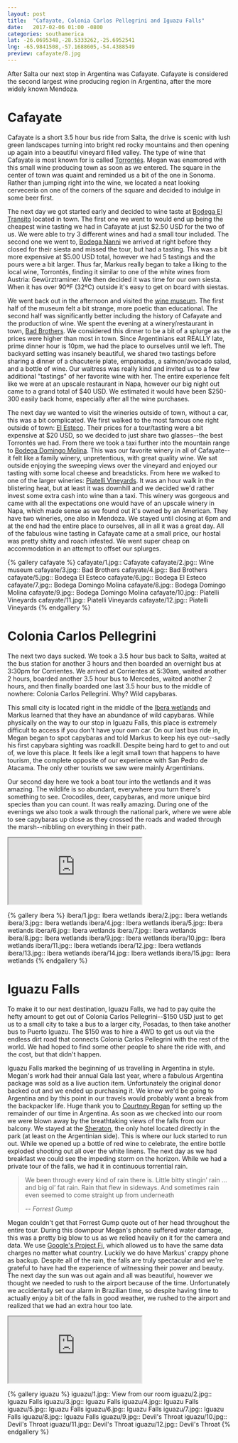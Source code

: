 ```yaml
---
layout: post
title:  "Cafayate, Colonia Carlos Pellegrini and Iguazu Falls"
date:   2017-02-06 01:00 -0800
categories: southamerica
lat: -26.0695348,-28.5333262,-25.6952541
lng: -65.9841508,-57.1688605,-54.4388549
preview: cafayate/8.jpg
---
```


After Salta our next stop in Argentina was Cafayate. Cafayate is considered the second largest wine producing region in Argentina, after the more widely known Mendoza.

<!--more-->

# Cafayate

Cafayate is a short 3.5 hour bus ride from Salta, the drive is scenic with lush green landscapes turning into bright red rocky mountains and then opening up again into a beautiful vineyard filled
valley. The type of wine that Cafayate is most known for is called [Torrontés](https://en.wikipedia.org/wiki/Torront%C3%A9s). Megan was enamored with this small wine producing town as soon as we
entered. The square in the center of town was quaint and reminded us a bit of the one in Sonoma. Rather than jumping right into the wine, we located a neat looking cervecería on one of the corners
of the square and decided to indulge in some beer first.

The next day we got started early and decided to wine taste at [Bodega El Transito](http://bodegaeltransito.com/en/welcome-to-bodega-el-transito/) located in town. The first one we went to
would end up being the cheapest wine tasting we had in Cafayate at just $2.50 USD for the two of us. We were able to try 3 different wines and had a small tour included. The second one we went
to, [Bodega Nanni](http://www.bodegananni.com/) we arrived at right before they closed for their siesta and missed the tour, but had a tasting. This was a bit more expensive at $5.00 USD total,
however we had 5 tastings and the pours were a bit larger. Thus far, Markus really began to take a liking to the local wine, Torrontés, finding it similar to one of the white wines
from Austria: Gewürztraminer. We then decided it was time for our own siesta. When it has over 90ºF (32ºC) outside it's easy to get on board with siestas.

We went back out in the afternoon and visited the [wine museum](http://www.museodelavidyelvino.gov.ar/). The first half of the museum felt a bit strange, more poetic than educational. The second
half was significantly better including the history of Cafayate and the production of wine. We spent the evening at a winery/restaurant in town, [Bad Brothers](https://www.badbrotherswe.com/).
We considered this dinner to be a bit of a splurge as the prices were higher than most in town. Since Argentinians eat REALLY late, prime dinner hour is 10pm, we had the place to ourselves until
we left. The backyard setting was insanely beautiful, we shared two tastings before sharing a dinner of a chacuterie plate, empanadas, a salmon/avocado salad, and a bottle of wine. Our waitress
was really kind and invited us to a few additional "tastings" of her favorite wine with her. The entire experience felt like we were at an upscale restaurant in Napa, however our big night out
came to a grand total of $40 USD. We estimated it would have been $250-300 easily back home, especially after all the wine purchases.

The next day we wanted to visit the wineries outside of town, without a car, this was a bit complicated. We first walked to the most famous one right outside of town:
[El Esteco](http://www.elesteco.com/en). Their prices for a tour/tasting were a bit expensive at $20 USD, so we decided to just share two glasses--the best Torrontés we had. From there we took
a taxi further into the mountain range to [Bodega Domingo Molina](http://www.domingomolina.com.ar/). This was our favorite winery in all of Cafayate--it felt like a family winery, unpretentious,
with great quality wine. We sat outside enjoying the sweeping views over the vineyard and enjoyed our tasting with some local cheese and breadsticks. From here we walked to one of the
larger wineries: [Piatelli Vineyards](http://www.piattellivineyards.com/). It was an hour walk in the blistering heat, but at least it was downhill and we decided we'd rather invest some extra
cash into wine than a taxi. This winery was gorgeous and came with all the expectations one would have of an upscale winery in Napa, which made sense as we found out it's owned by an American.
They have two wineries, one also in Mendoza. We stayed until closing at 6pm and at the end had the entire place to ourselves, all in all it was a great day. All of the fabulous wine tasting
in Cafayate came at a small price, our hostal was pretty shitty and roach infested. We went super cheap on accommodation in an attempt to offset our splurges.

{% gallery cafayate %}
cafayate/1.jpg:: Cafayate
cafayate/2.jpg:: Wine museum
cafayate/3.jpg:: Bad Brothers
cafayate/4.jpg:: Bad Brothers
cafayate/5.jpg:: Bodega El Esteco
cafayate/6.jpg:: Bodega El Esteco
cafayate/7.jpg:: Bodega Domingo Molina
cafayate/8.jpg:: Bodega Domingo Molina
cafayate/9.jpg:: Bodega Domingo Molina
cafayate/10.jpg:: Piatelli Vineyards
cafayate/11.jpg:: Piatelli Vineyards
cafayate/12.jpg:: Piatelli Vineyards
{% endgallery %}

# Colonia Carlos Pellegrini

The next two days sucked. We took a 3.5 hour bus back to Salta, waited at the bus station for another 3 hours and then boarded an overnight bus at 3:30pm for Corrientes. We arrived at
Corrientes at 5:30am, waited another 2 hours, boarded another 3.5 hour bus to Mercedes, waited another 2 hours, and then finally boarded one last 3.5 hour bus to the middle of nowhere:
Colonia Carlos Pellegrini. Why? Wild capybaras. 

This small city is located right in the middle of the [Ibera wetlands](https://en.wikipedia.org/wiki/Iber%C3%A1_Wetlands) and Markus learned that they have an abundance of wild capybaras. While
physically on the way to our stop in Iguazu Falls, this place is extremely difficult to access if you don't have your own car. On our last bus ride in, Megan began to spot capybaras and told
Markus to keep his eye out--sadly his first capybara sighting was roadkill. Despite being hard to get to and out of, we love this place. It feels like a legit small town that happens to have
tourism, the complete opposite of our experience with San Pedro de Atacama. The only other tourists we saw were mainly Argentinians. 

Our second day here we took a boat tour into the wetlands and it was amazing. The wildlife is so abundant, everywhere you turn there's something to see. Crocodiles, deer, capybaras, and more
unique bird species than you can count. It was really amazing. During one of the evenings we also took a walk through the national park, where we were able to see capybaras up close as they
crossed the roads and waded through the marsh--nibbling on everything in their path.

<div class="youtube"><div class="embed-responsive embed-responsive-16by9"><iframe class="embed-responsive-item" src="https://www.youtube.com/embed/sISiJr3iiQg" allowfullscreen></iframe></div></div>

{% gallery ibera %}
ibera/1.jpg:: Ibera wetlands
ibera/2.jpg:: Ibera wetlands
ibera/3.jpg:: Ibera wetlands
ibera/4.jpg:: Ibera wetlands
ibera/5.jpg:: Ibera wetlands
ibera/6.jpg:: Ibera wetlands
ibera/7.jpg:: Ibera wetlands
ibera/8.jpg:: Ibera wetlands
ibera/9.jpg:: Ibera wetlands
ibera/10.jpg:: Ibera wetlands
ibera/11.jpg:: Ibera wetlands
ibera/12.jpg:: Ibera wetlands
ibera/13.jpg:: Ibera wetlands
ibera/14.jpg:: Ibera wetlands
ibera/15.jpg:: Ibera wetlands
{% endgallery %}

# Iguazu Falls

To make it to our next destination, Iguazu Falls, we had to pay quite the hefty amount to get out of Colonia Carlos Pellegrini--$150 USD just to get us to a small city to take a bus to a larger city,
Posadas, to then take another bus to Puerto Iguazu. The $150 was to hire a 4WD to get us out via the endless dirt road that connects Colonia Carlos Pellegrini with the rest of the world. We had
hoped to find some other people to share the ride with, and the cost, but that didn't happen.

Iguazu Falls marked the beginning of us travelling in Argentina in style. Megan's work had their annual Gala last year, where a fabulous Argentina package was sold as a live auction item.
Unfortunately the original donor backed out and we ended up purchasing it. We knew we'd be going to Argentina and by this point in our travels would probably want a break from the backpacker
life. Huge thank you to [Courtney Regan](http://www.courtneyregantravel.com/) for setting up the remainder of our time in Argentina. As soon as we checked into our room we were blown away by
the breathtaking views of the falls from our balcony. We stayed at the [Sheraton](http://www.sheratoniguazu.com/), the only hotel located directly in the park
(at least on the Argentinian side). This is where our luck started to run out. While we opened up a bottle of red wine to celebrate, the entire bottle exploded shooting out all over the white
linens. The next day as we had breakfast we could see the impeding storm on the horizon. While we had a private tour of the falls, we had it in continuous torrential rain.

> We been through every kind of rain there is. Little bitty stingin’ rain … and big ol’ fat rain. Rain that flew in sideways. And sometimes rain even seemed to come straight up from underneath
>
> -- <cite>Forrest Gump</cite>

Megan couldn't get that Forrest Gump quote out of her head throughout the entire tour. During this downpour Megan's phone suffered water damage, this was a pretty big blow to us as we relied
heavily on it for the camera and data. We use [Google's Project Fi](https://g.co/fi/r/P791M7), which allowed us to have the same data charges no matter what country. Luckily we do have Markus'
crappy phone as backup. Despite all of the rain, the falls are truly spectacular and we're grateful to have had the experience of witnessing their power and beauty. The next day the sun was out
again and all was beautiful, however we thought we needed to rush to the airport because of the time. Unfortunately we accidentally set our alarm in Brazilian time, so despite having time to
actually enjoy a bit of the falls in good weather, we rushed to the airport and realized that we had an extra hour too late.

<div class="youtube"><div class="embed-responsive embed-responsive-16by9"><iframe class="embed-responsive-item" src="https://www.youtube.com/embed/rgy094XHmOw" allowfullscreen></iframe></div></div>

{% gallery iguazu %}
iguazu/1.jpg:: View from our room
iguazu/2.jpg:: Iguazu Falls
iguazu/3.jpg:: Iguazu Falls
iguazu/4.jpg:: Iguazu Falls
iguazu/5.jpg:: Iguazu Falls
iguazu/6.jpg:: Iguazu Falls
iguazu/7.jpg:: Iguazu Falls
iguazu/8.jpg:: Iguazu Falls
iguazu/9.jpg:: Devil's Throat
iguazu/10.jpg:: Devil's Throat
iguazu/11.jpg:: Devil's Throat
iguazu/12.jpg:: Devil's Throat
{% endgallery %}